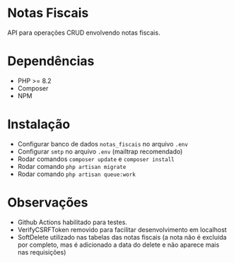 # Notas Fiscais

API para operações CRUD envolvendo notas fiscais.


# Dependências

- PHP >= 8.2
- Composer
- NPM

# Instalação
- Configurar banco de dados  `notas_fiscais` no arquivo `.env`
- Configurar `smtp` no arquivo `.env` (mailtrap recomendado)
- Rodar comandos `composer update` e `composer install`
- Rodar comando `php artisan migrate`
- Rodar comando `php artisan queue:work`


# Observações
 - Github Actions habilitado para testes.
 - VerifyCSRFToken removido para facilitar desenvolvimento em localhost
 - SoftDelete utilizado nas tabelas das notas fiscais (a nota não é excluída por completo, mas é adicionado a data do delete e não aparece mais nas requisições)
